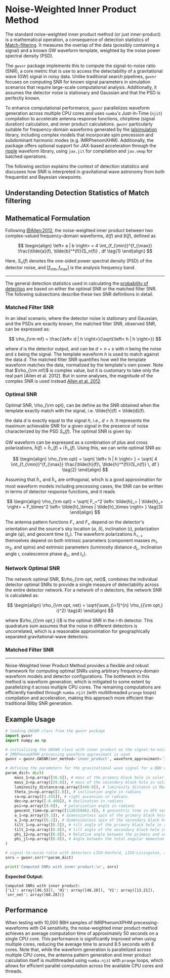 
# Noise-Weighted Inner Product Method

The standard noise-weighted inner product method (or just inner-product) is a mathematical operation, a consequence of detection statistics of [Match-filtering](#understanding-detection-statistics-of-match-filtering). It measures the overlap of the data (possibly containing a signal) and a known GW waveform template, weighted by the noise power spectral density (PSD). 

The `gwsnr` package implements this to compute the signal-to-noise ratio (SNR), a core metric that is use to access the detectability of a gravitational wave (GW) signal in noisy data. Unlike traditional search pipelines, `gwsnr` focuses on computing SNR for known signal parameters in simulation scenarios that require large-scale computational analysis. Additionally, it assumes the detector noise is stationary and Gaussian and that the PSD is perfectly known. 

To enhance computational performance, `gwsnr` parallelizes waveform generation across multiple CPU cores and uses `numba`'s Just-In-Time (`njit`) compilation to accelerate antenna response functions, chirptime (signal duration) calculation, and inner product calculations. `gwsnr` particularly suitable for frequency-domain waveforms generated by the [lalsimulation](https://lscsoft.docs.ligo.org/lalsuite/lalsimulation.html) library, including complex models that incorporate spin precession and subdominant harmonic modes (e.g. IMRPhenomXHM). Additionally, the package offers optional support for JAX-based acceleration through the [ripple](https://github.com/hemantaph/ripple) waveform library, using `jax.jit` for compilation and `jax.vmap` for batched operations.

The following section explains the context of detection statistics and discusses how SNR is interpreted in gravitational wave astronomy from both frequentist and Bayesian viewpoints.

## Understanding Detection Statistics of Match filtering





## Mathematical Formulation

Following [@Allen:2012](https://arxiv.org/pdf/gr-qc/0509116), the noise-weighted inner product between two complex-valued frequency-domain waveforms, $\tilde{a}(f)$ and $\tilde{b}(f)$, defined as

$$
\begin{align}
\left< a | b \right> = 4 \int_{f_{\min}}^{f_{\max}} \frac{\tilde{a}(f), \tilde{b}^*(f)}{S_n(f)} , df \tag{1}
\end{align}
$$

Here, $S_n(f)$ denotes the one-sided power spectral density (PSD) of the detector noise, and $[f_{\min}, f_{\max}]$ is the analysis frequency band.

---

The general detection statistics used in calculating the [probability of detection](https://hemantaph.github.io/gwsnr/probabilityofdetection.html) are based on either the optimal SNR or the matched filter SNR. The following subsections describe these two SNR definitions in detail.

### Matched Filter SNR

In an ideal scenario, where the detector noise is stationary and Gaussian, and the PSDs are exactly known, the matched filter SNR, observed SNR, can be expressed as:

$$
\rho_{\rm mf} = \frac{\left< d | h \right>}{\sqrt{\left< h | h \right>}} 
$$

where $d$ is the detector output, and can be $d=n+s$ with $n$ being the noise and $s$ being the signal. The template waveform $h$ is used to match against the data $d$. The matched filter SNR quantifies how well the template waveform matches the data, normalized by the template's own power. Note that $\rho_{\rm mf}$ is complex value, but it is customary to take only the real part [Allen et al. 2012]. But in some analyses, the magnitude of the complex SNR is used instead [Allen et al. 2012]().

### Optimal SNR

Optimal SNR, \rho_{\rm opt}, can be define as the SNR obtained when the template exactly match with the signal, i.e. \tilde{h}(f) = \tilde{d}(f).

the data $d$ is exactly equal to the signal $h$, i.e., $d = h$. It represents the maximum achievable SNR for a given signal in the presence of noise characterized by the PSD $S_n(f)$. The optimal SNR is given by:

GW waveform can be expressed as a combination of plus and cross polarizations, $\tilde{h}(f) = \tilde{h}_+(f) + i\, \tilde{h}_\times(f)$. Using this, we can write optimal SNR as:

$$
\begin{align}
\rho_{\rm opt} = \sqrt{ \left< h | h \right> } = \sqrt{ 4 \int_{f_{\min}}^{f_{\max}} \frac{\tilde{h}(f)\, \tilde{h}^*(f)}{S_n(f)} \, df } \tag{2}
\end{align}
$$

Assuming that $\tilde{h}_+$ and $\tilde{h}_\times$ are orthogonal, which is a good approximation for most waveform models including precessing cases, the SNR can be written in terms of detector response functions, and it reads

$$
\begin{align}
\rho_{\rm opt} = \sqrt{ F_+^2 \left< \tilde{h}_+ | \tilde{h}_+ \right> + F_\times^2 \left< \tilde{h}_\times | \tilde{h}_\times \right> } \tag{3}
\end{align}
$$

The antenna pattern functions $F_+$ and $F_\times$ depend on the detector's orientation and the source's sky location ($\alpha$, $\delta$), inclination ($\iota$), polarization angle ($\psi$), and geocent time ($t_c$). The waveform polarizations $\tilde{h}_{+,\times}$ themselves depend on both intrinsic parameters (component masses $m_1$, $m_2$, and spins) and extrinsic parameters (luminosity distance $d_L$, inclination angle $\iota$, coalescence phase $\phi_c$, and $t_c$).


### Network Optimal SNR

The network optimal SNR, $\rho_{\rm opt, net}$, combines the individual detector optimal SNRs to provide a single measure of detectability across the entire detector network. For a network of $n$ detectors, the network SNR is calculated as:

$$
\begin{align}
\rho_{\rm opt, net} = \sqrt{\sum_{i=1}^{n} \rho_{{\rm opt,} i}^2} \tag{4}
\end{align}
$$

where $\rho_{{\rm opt,} i}$ is the optimal SNR in the $i$-th detector. This quadrature sum assumes that the noise in different detectors is uncorrelated, which is a reasonable approximation for geographically separated gravitational-wave detectors.

### Matched Filter SNR

---

Noise-Weighted Inner Product Method provides a flexible and robust framework for computing optimal SNRs using arbitrary frequency-domain waveform models and detector configurations. The bottleneck in this method is waveform generation, which is mitigated to some extent by parallelizing it across multiple CPU cores. The remaining computations are efficiently handled through `numba.njit` (with multithreaded `prange` loops) compilation and acceleration, making this approach more efficient than traditional Bilby SNR generation.

## Example Usage

```python
# loading GWSNR class from the gwsnr package
import gwsnr
import numpy as np

# initializing the GWSNR class with inner product as the signal-to-noise ratio type
# IMRPhenomXPHM precessing waveform approximant is used
gwsnr = gwsnr.GWSNR(snr_method='inner_product', waveform_approximant='IMRPhenomXPHM')

# defining the parameters for the gravitational wave signal for a BBH with GW150914 like parameters
param_dict= dict(
    mass_1=np.array([36.0]), # mass of the primary black hole in solar masses
    mass_2=np.array([29.0]), # mass of the secondary black hole in solar masses
    luminosity_distance=np.array([440.0]), # luminosity distance in Mpc
    theta_jn=np.array([1.0]), # inclination angle in radians
    ra=np.array([3.435]), # right ascension in radians
    dec=np.array([-0.408]), # declination in radians
    psi=np.array([0.0]),  # polarization angle in radians
    geocent_time=np.array([1126259462.4]), # geocentric time in GPS seconds
    a_1=np.array([0.3]), # dimensionless spin of the primary black hole
    a_2=np.array([0.2]), # dimensionless spin of the secondary black hole
    tilt_1=np.array([0.5]), # tilt angle of the primary black hole in radians
    tilt_2=np.array([0.8]), # tilt angle of the secondary black hole in radians
    phi_12=np.array([0.0]), # Relative angle between the primary and secondary spin of the binary in radians
    phi_jl=np.array([0.0]), # Angle between the total angular momentum and the orbital angular momentum in radians
)

# signal-to-noise ratio with detectors LIGO-Hanford, LIGO-Livingston, and Virgo with O4 observing run sensitivity
snrs = gwsnr.snr(**param_dict)

print('Computed SNRs with inner product:\n', snrs)
```

**Expected Output:**

```
Computed SNRs with inner product:
{'L1': array([46.53]), 'H1': array([48.20]), 'V1': array([13.21]), 'snr_net': array([68.28])}
```

## Performance

When testing with 10,000 BBH samples of IMRPhenomXPHM precessing-waveforms with O4 sensitivity, the noise-weighted inner product method achieves an average computation time of approximately 50 seconds on a single CPU core. This performance is significantly improved when using multiple cores, reducing the average time to around 8.5 seconds with 8 cores. Note that, while the waveform generation is parallelized across multiple CPU cores, the antenna pattern generation and inner product calculation itself is multithreaded using `numba.njit` with `prange` loops, which allows for efficient parallel computation across the available CPU cores and threads.
